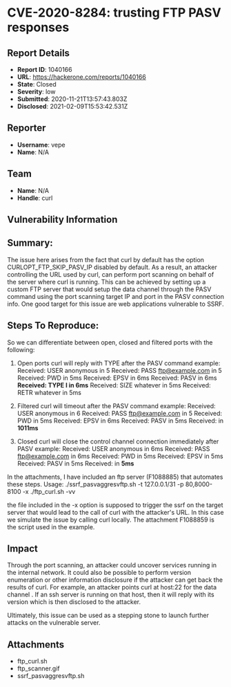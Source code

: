 # CVE-2020-8284: trusting FTP PASV responses

## Report Details
- **Report ID**: 1040166
- **URL**: https://hackerone.com/reports/1040166
- **State**: Closed
- **Severity**: low
- **Submitted**: 2020-11-21T13:57:43.803Z
- **Disclosed**: 2021-02-09T15:53:42.531Z

## Reporter
- **Username**: vepe
- **Name**: N/A

## Team
- **Name**: N/A
- **Handle**: curl

## Vulnerability Information
## Summary:
The issue here arises from the fact that curl by default has the option CURLOPT_FTP_SKIP_PASV_IP disabled by default.
As a result, an attacker controlling the URL used by curl, can perform port scanning on behalf of the server where curl is running.
This can be achieved by setting up a custom FTP server that would setup the data channel through the PASV command using the port scanning target IP and port in the PASV connection info. 
One good target for this issue are web applications vulnerable to SSRF.



## Steps To Reproduce:
So we can differentiate between open, closed and filtered ports with the following:
1. Open ports
curl will reply with TYPE after the PASV command
example:
Received: USER anonymous in 5
Received: PASS ftp@example.com in 5
Received: PWD in 5ms
Received: EPSV in 6ms
Received: PASV in 6ms
**Received: TYPE I in 6ms**
Received: SIZE whatever in 5ms
Received: RETR whatever in 5ms

2. Filtered
curl will timeout after the PASV command
example:
Received: USER anonymous in 6
Received: PASS ftp@example.com in 5
Received: PWD in 5ms
Received: EPSV in 6ms
Received: PASV in 5ms
Received:  in **1011ms**

3. Closed
curl will close the control channel connection immediately after PASV
example:
Received: USER anonymous in 6ms
Received: PASS ftp@example.com in 6ms
Received: PWD in 5ms
Received: EPSV in 5ms
Received: PASV in 5ms
Received:  in **5ms**

In the attachments, I have included an ftp server  (F1088885) that automates these steps.
Usage:
./ssrf_pasvaggresvftp.sh -t 127.0.0.1/31 -p 80,8000-8100 -x ./ftp_curl.sh -vv

the file included in the -x option is supposed to trigger the ssrf on the target server that would lead to the call of curl with the attacker's URL. In this case we simulate the issue by calling curl locally. The attachment F1088859 is the script used in the example.

## Impact

Through the port scanning, an attacker could uncover  services running in the internal network.
It could also be possible to perform version enumeration or other information disclosure if the attacker can get back the results of curl.
For example, an attacker points curl at host:22 for the data channel . If an ssh server is running on that host, then it will reply with its version which is then disclosed to the attacker.

Ultimately, this issue can be used as a stepping stone to launch further attacks on the vulnerable server.

## Attachments
- ftp_curl.sh
- ftp_scanner.gif
- ssrf_pasvaggresvftp.sh

